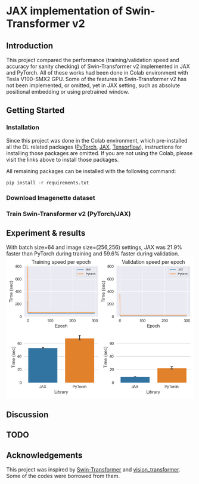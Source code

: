 # JAX implementation of Swin-Transformer v2

## Introduction
This project compared the performance (training/validation speed and accuracy for sanity checking) of Swin-Transformer v2 implemented in JAX and PyTorch. All of these works had been done in Colab environment with Tesla V100-SMX2 GPU. Some of the features in Swin-Transformer v2 has not been implemented, or omitted, yet in JAX setting, such as absolute positional embedding or using pretrained window.

## Getting Started
### Installation
Since this project was done in the Colab environment, which pre-installed all the DL related packages ([PyTorch](https://pytorch.org/get-started/locally/), [JAX](https://github.com/google/jax#installation), [Tensorflow](https://www.tensorflow.org/install)), instructions for installing those packages are omitted. If you are not using the Colab, please visit the links above to install those packages.

All remaining packages can be installed with the following command:
```shell
pip install -r requirements.txt
```

### Download Imagenette dataset
### Train Swin-Transformer v2 (PyTorch/JAX)


## Experiment & results
With batch size=64 and image size=(256,256) settings, JAX was 21.9% faster than PyTorch during training and 59.6% faster during validation.
<img src='figures/imgSize256_bs64.png' width=800>


## Discussion

## TODO


## Acknowledgements
This project was inspired by [Swin-Transformer](https://github.com/microsoft/Swin-Transformer) and [vision_transformer](https://github.com/google-research/vision_transformer). Some of the codes were borrowed from them.